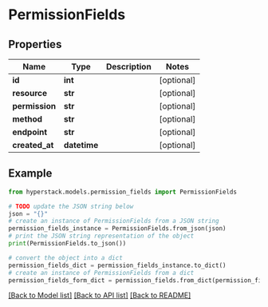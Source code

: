 # PermissionFields


## Properties

Name | Type | Description | Notes
------------ | ------------- | ------------- | -------------
**id** | **int** |  | [optional] 
**resource** | **str** |  | [optional] 
**permission** | **str** |  | [optional] 
**method** | **str** |  | [optional] 
**endpoint** | **str** |  | [optional] 
**created_at** | **datetime** |  | [optional] 

## Example

```python
from hyperstack.models.permission_fields import PermissionFields

# TODO update the JSON string below
json = "{}"
# create an instance of PermissionFields from a JSON string
permission_fields_instance = PermissionFields.from_json(json)
# print the JSON string representation of the object
print(PermissionFields.to_json())

# convert the object into a dict
permission_fields_dict = permission_fields_instance.to_dict()
# create an instance of PermissionFields from a dict
permission_fields_form_dict = permission_fields.from_dict(permission_fields_dict)
```
[[Back to Model list]](../README.md#documentation-for-models) [[Back to API list]](../README.md#documentation-for-api-endpoints) [[Back to README]](../README.md)


